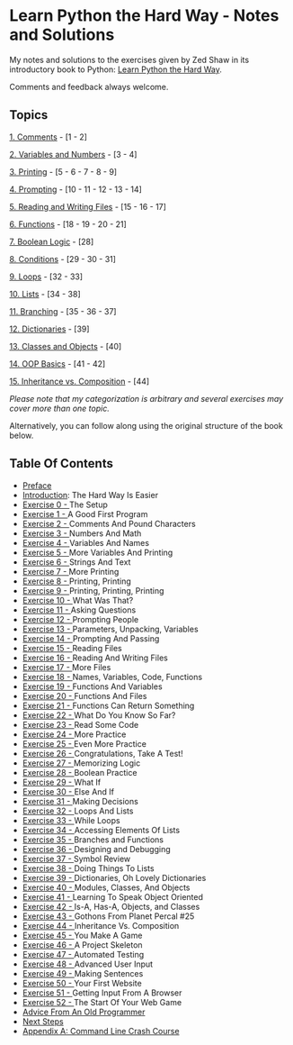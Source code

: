 # Learn Python the Hard Way - Notes and Solutions

My notes and solutions to the exercises given by Zed Shaw in its introductory book to Python: [Learn Python the Hard Way](https://learnpythonthehardway.org/python3/).  

Comments and feedback always welcome. 

## Topics

[1. Comments](https://github.com/GiuseppeBaldini/Learn-Python-the-Hard-Way/tree/master/01.%20Comments) - [1 - 2]  

[2. Variables and Numbers](https://github.com/GiuseppeBaldini/Learn-Python-the-Hard-Way/tree/master/02.%20Variables%20and%20Numbers) - [3 - 4]  

[3. Printing](https://github.com/GiuseppeBaldini/Learn-Python-the-Hard-Way/tree/master/03.%20Printing) - [5 - 6 - 7 - 8 - 9]  

[4. Prompting](https://github.com/GiuseppeBaldini/Learn-Python-the-Hard-Way/tree/master/04.%20Prompting) - [10 - 11 - 12 - 13 - 14]  

[5. Reading and Writing Files](https://github.com/GiuseppeBaldini/Learn-Python-the-Hard-Way/tree/master/05.%20Reading%20and%20Writing%20Files) - [15 - 16 - 17]  

[6. Functions](https://github.com/GiuseppeBaldini/Learn-Python-the-Hard-Way/tree/master/06.%20Functions) - [18 - 19 - 20 - 21]  

[7. Boolean Logic](https://github.com/GiuseppeBaldini/Learn-Python-the-Hard-Way/tree/master/07.%20Boolean%20Logic) - [28]  

[8. Conditions](https://github.com/GiuseppeBaldini/Learn-Python-the-Hard-Way/tree/master/08.%20Conditions) - [29 - 30 - 31]  

[9. Loops](https://github.com/GiuseppeBaldini/Learn-Python-the-Hard-Way/tree/master/09.%20Loops) - [32 - 33]    

[10. Lists](https://github.com/GiuseppeBaldini/Learn-Python-the-Hard-Way/tree/master/10.%20Lists) - [34 - 38]  

[11. Branching](https://github.com/GiuseppeBaldini/Learn-Python-the-Hard-Way/tree/master/11.%20Branches) - [35 - 36 - 37]

[12. Dictionaries](https://github.com/GiuseppeBaldini/Learn-Python-the-Hard-Way/tree/master/12.%20Dictionaries) - [39]  

[13. Classes and Objects](https://github.com/GiuseppeBaldini/Learn-Python-the-Hard-Way/tree/master/13.%20Classes%20and%20Objects) - [40]   

[14. OOP Basics](https://github.com/GiuseppeBaldini/Learn-Python-the-Hard-Way/tree/master/14.%20OOP%20Basics) - [41 - 42]  

[15. Inheritance vs. Composition](https://github.com/GiuseppeBaldini/Learn-Python-the-Hard-Way/tree/master/15.%20Inheritance%20vs.%20Composition) - [44]

_Please note that my categorization is arbitrary and several exercises may cover more than one topic._

Alternatively, you can follow along using the original structure of the book below.

## Table Of Contents

* [Preface](https://learnpythonthehardway.org/python3/preface.html)
* [Introduction](https://learnpythonthehardway.org/python3/intro.html): The Hard Way Is Easier
* [Exercise 0 - ](https://learnpythonthehardway.org/python3/ex0.html) The Setup
* [Exercise 1 - ](https://learnpythonthehardway.org/python3/ex1.html) A Good First Program
* [Exercise 2 - ](https://learnpythonthehardway.org/python3/ex2.html) Comments And Pound Characters
* [Exercise 3 - ](https://learnpythonthehardway.org/python3/ex3.html) Numbers And Math
* [Exercise 4 - ](https://learnpythonthehardway.org/python3/ex4.html) Variables And Names
* [Exercise 5 - ](https://learnpythonthehardway.org/python3/ex5.html) More Variables And Printing
* [Exercise 6 - ](https://learnpythonthehardway.org/python3/ex6.html) Strings And Text
* [Exercise 7 - ](https://learnpythonthehardway.org/python3/ex7.html) More Printing
* [Exercise 8 - ](https://learnpythonthehardway.org/python3/ex8.html) Printing, Printing
* [Exercise 9 - ](https://learnpythonthehardway.org/python3/ex9.html) Printing, Printing, Printing
* [Exercise 10 - ](https://learnpythonthehardway.org/python3/ex10.html) What Was That?
* [Exercise 11 - ](https://learnpythonthehardway.org/python3/ex11.html) Asking Questions
* [Exercise 12 - ](https://learnpythonthehardway.org/python3/ex12.html) Prompting People
* [Exercise 13 - ](https://learnpythonthehardway.org/python3/ex13.html) Parameters, Unpacking, Variables
* [Exercise 14 - ](https://learnpythonthehardway.org/python3/ex14.html) Prompting And Passing
* [Exercise 15 - ](https://learnpythonthehardway.org/python3/ex15.html) Reading Files
* [Exercise 16 - ](https://learnpythonthehardway.org/python3/ex16.html) Reading And Writing Files
* [Exercise 17 - ](https://learnpythonthehardway.org/python3/ex17.html) More Files
* [Exercise 18 - ](https://learnpythonthehardway.org/python3/ex18.html) Names, Variables, Code, Functions
* [Exercise 19 - ](https://learnpythonthehardway.org/python3/ex19.html) Functions And Variables
* [Exercise 20 - ](https://learnpythonthehardway.org/python3/ex20.html) Functions And Files
* [Exercise 21 - ](https://learnpythonthehardway.org/python3/ex21.html) Functions Can Return Something
* [Exercise 22 - ](https://learnpythonthehardway.org/python3/ex22.html) What Do You Know So Far?
* [Exercise 23 - ](https://learnpythonthehardway.org/python3/ex23.html) Read Some Code
* [Exercise 24 - ](https://learnpythonthehardway.org/python3/ex24.html) More Practice
* [Exercise 25 - ](https://learnpythonthehardway.org/python3/ex25.html) Even More Practice
* [Exercise 26 - ](https://learnpythonthehardway.org/python3/ex26.html) Congratulations, Take A Test!
* [Exercise 27 - ](https://learnpythonthehardway.org/python3/ex27.html) Memorizing Logic
* [Exercise 28 - ](https://learnpythonthehardway.org/python3/ex28.html) Boolean Practice
* [Exercise 29 - ](https://learnpythonthehardway.org/python3/ex29.html) What If
* [Exercise 30 - ](https://learnpythonthehardway.org/python3/ex30.html) Else And If
* [Exercise 31 - ](https://learnpythonthehardway.org/python3/ex31.html) Making Decisions
* [Exercise 32 - ](https://learnpythonthehardway.org/python3/ex32.html) Loops And Lists
* [Exercise 33 - ](https://learnpythonthehardway.org/python3/ex33.html) While Loops
* [Exercise 34 - ](https://learnpythonthehardway.org/python3/ex34.html) Accessing Elements Of Lists
* [Exercise 35 - ](https://learnpythonthehardway.org/python3/ex35.html) Branches and Functions
* [Exercise 36 - ](https://learnpythonthehardway.org/python3/ex36.html) Designing and Debugging
* [Exercise 37 - ](https://learnpythonthehardway.org/python3/ex37.html) Symbol Review
* [Exercise 38 - ](https://learnpythonthehardway.org/python3/ex38.html) Doing Things To Lists
* [Exercise 39 - ](https://learnpythonthehardway.org/python3/ex39.html) Dictionaries, Oh Lovely Dictionaries
* [Exercise 40 - ](https://learnpythonthehardway.org/python3/ex40.html) Modules, Classes, And Objects
* [Exercise 41 - ](https://learnpythonthehardway.org/python3/ex41.html) Learning To Speak Object Oriented
* [Exercise 42 - ](https://learnpythonthehardway.org/python3/ex42.html) Is-A, Has-A, Objects, and Classes
* [Exercise 43 - ](https://learnpythonthehardway.org/python3/ex43.html) Gothons From Planet Percal #25
* [Exercise 44 - ](https://learnpythonthehardway.org/python3/ex44.html) Inheritance Vs. Composition
* [Exercise 45 - ](https://learnpythonthehardway.org/python3/ex45.html) You Make A Game
* [Exercise 46 - ](https://learnpythonthehardway.org/python3/ex46.html) A Project Skeleton
* [Exercise 47 - ](https://learnpythonthehardway.org/python3/ex47.html) Automated Testing
* [Exercise 48 - ](https://learnpythonthehardway.org/python3/ex48.html) Advanced User Input
* [Exercise 49 - ](https://learnpythonthehardway.org/python3/ex49.html) Making Sentences
* [Exercise 50 - ](https://learnpythonthehardway.org/python3/ex50.html) Your First Website
* [Exercise 51 - ](https://learnpythonthehardway.org/python3/ex51.html) Getting Input From A Browser
* [Exercise 52 - ](https://learnpythonthehardway.org/python3/ex52.html) The Start Of Your Web Game
* [Advice From An Old Programmer](https://learnpythonthehardway.org/python3/advice.html)
* [Next Steps](https://learnpythonthehardway.org/python3/next.html)
* [Appendix A: Command Line Crash Course](https://learnpythonthehardway.org/python3/appendixa.html)
